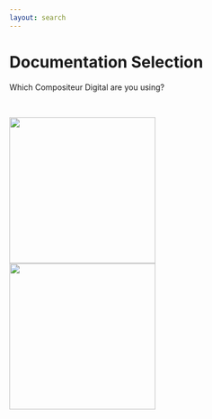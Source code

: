 ```yaml
---
layout: search
---
```


# Documentation Selection

Which Compositeur Digital are you using?

<br>

[<img width="260" src="../../en/img/main_doc_ux-v3.jpg"/>](../UX/en/) [<img width="260" src="../../en/img/main_doc_v4-v3.jpg"/>](../V4/en/)


<br>
<br>
<br>
<br>
<br>
<br>
<br>
<br>
<br>
<br>

<br>
<br>
<br>
<br>
<br>
